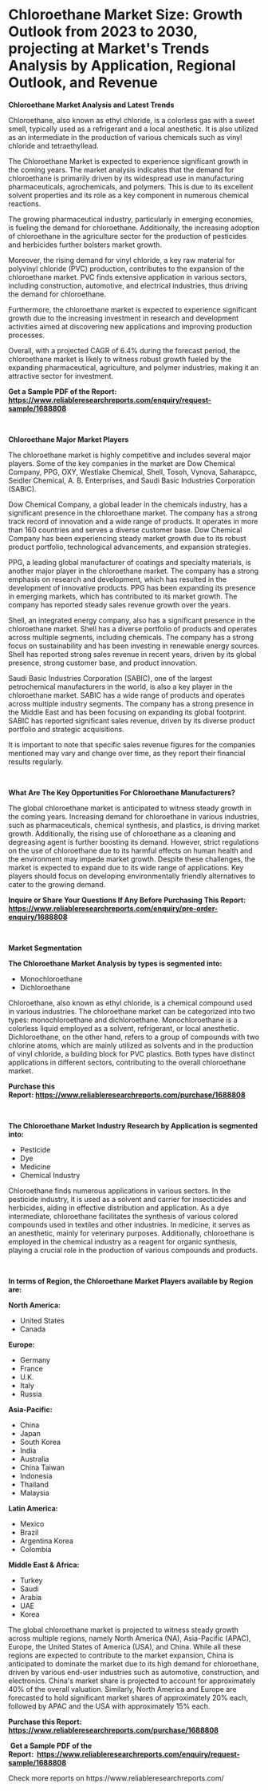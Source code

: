 <p><h1>Chloroethane Market Size: Growth Outlook from 2023 to 2030, projecting at Market's Trends Analysis by Application, Regional Outlook, and Revenue</h1></p><p><strong>Chloroethane Market Analysis and Latest Trends</strong></p>
<p><p>Chloroethane, also known as ethyl chloride, is a colorless gas with a sweet smell, typically used as a refrigerant and a local anesthetic. It is also utilized as an intermediate in the production of various chemicals such as vinyl chloride and tetraethyllead.</p><p>The Chloroethane Market is expected to experience significant growth in the coming years. The market analysis indicates that the demand for chloroethane is primarily driven by its widespread use in manufacturing pharmaceuticals, agrochemicals, and polymers. This is due to its excellent solvent properties and its role as a key component in numerous chemical reactions.</p><p>The growing pharmaceutical industry, particularly in emerging economies, is fueling the demand for chloroethane. Additionally, the increasing adoption of chloroethane in the agriculture sector for the production of pesticides and herbicides further bolsters market growth.</p><p>Moreover, the rising demand for vinyl chloride, a key raw material for polyvinyl chloride (PVC) production, contributes to the expansion of the chloroethane market. PVC finds extensive application in various sectors, including construction, automotive, and electrical industries, thus driving the demand for chloroethane.</p><p>Furthermore, the chloroethane market is expected to experience significant growth due to the increasing investment in research and development activities aimed at discovering new applications and improving production processes.</p><p>Overall, with a projected CAGR of 6.4% during the forecast period, the chloroethane market is likely to witness robust growth fueled by the expanding pharmaceutical, agriculture, and polymer industries, making it an attractive sector for investment.</p></p>
<p><strong>Get a Sample PDF of the Report:&nbsp; <a href="https://www.reliableresearchreports.com/enquiry/request-sample/1688808">https://www.reliableresearchreports.com/enquiry/request-sample/1688808</a></strong></p>
<p>&nbsp;</p>
<p><strong>Chloroethane Major Market Players</strong></p>
<p><p>The chloroethane market is highly competitive and includes several major players. Some of the key companies in the market are Dow Chemical Company, PPG, OXY, Westlake Chemical, Shell, Tosoh, Vynova, Saharapcc, Seidler Chemical, A. B. Enterprises, and Saudi Basic Industries Corporation (SABIC).</p><p>Dow Chemical Company, a global leader in the chemicals industry, has a significant presence in the chloroethane market. The company has a strong track record of innovation and a wide range of products. It operates in more than 160 countries and serves a diverse customer base. Dow Chemical Company has been experiencing steady market growth due to its robust product portfolio, technological advancements, and expansion strategies.</p><p>PPG, a leading global manufacturer of coatings and specialty materials, is another major player in the chloroethane market. The company has a strong emphasis on research and development, which has resulted in the development of innovative products. PPG has been expanding its presence in emerging markets, which has contributed to its market growth. The company has reported steady sales revenue growth over the years.</p><p>Shell, an integrated energy company, also has a significant presence in the chloroethane market. Shell has a diverse portfolio of products and operates across multiple segments, including chemicals. The company has a strong focus on sustainability and has been investing in renewable energy sources. Shell has reported strong sales revenue in recent years, driven by its global presence, strong customer base, and product innovation.</p><p>Saudi Basic Industries Corporation (SABIC), one of the largest petrochemical manufacturers in the world, is also a key player in the chloroethane market. SABIC has a wide range of products and operates across multiple industry segments. The company has a strong presence in the Middle East and has been focusing on expanding its global footprint. SABIC has reported significant sales revenue, driven by its diverse product portfolio and strategic acquisitions.</p><p>It is important to note that specific sales revenue figures for the companies mentioned may vary and change over time, as they report their financial results regularly.</p></p>
<p>&nbsp;</p>
<p><strong>What Are The Key Opportunities For Chloroethane Manufacturers?</strong></p>
<p><p>The global chloroethane market is anticipated to witness steady growth in the coming years. Increasing demand for chloroethane in various industries, such as pharmaceuticals, chemical synthesis, and plastics, is driving market growth. Additionally, the rising use of chloroethane as a cleaning and degreasing agent is further boosting its demand. However, strict regulations on the use of chloroethane due to its harmful effects on human health and the environment may impede market growth. Despite these challenges, the market is expected to expand due to its wide range of applications. Key players should focus on developing environmentally friendly alternatives to cater to the growing demand.</p></p>
<p><strong>Inquire or Share Your Questions If Any Before Purchasing This Report: <a href="https://www.reliableresearchreports.com/enquiry/pre-order-enquiry/1688808">https://www.reliableresearchreports.com/enquiry/pre-order-enquiry/1688808</a></strong></p>
<p>&nbsp;</p>
<p><strong>Market Segmentation</strong></p>
<p><strong>The Chloroethane Market Analysis by types is segmented into:</strong></p>
<p><ul><li>Monochloroethane</li><li>Dichloroethane</li></ul></p>
<p><p>Chloroethane, also known as ethyl chloride, is a chemical compound used in various industries. The chloroethane market can be categorized into two types: monochloroethane and dichloroethane. Monochloroethane is a colorless liquid employed as a solvent, refrigerant, or local anesthetic. Dichloroethane, on the other hand, refers to a group of compounds with two chlorine atoms, which are mainly utilized as solvents and in the production of vinyl chloride, a building block for PVC plastics. Both types have distinct applications in different sectors, contributing to the overall chloroethane market.</p></p>
<p><strong>Purchase this Report:&nbsp;<a href="https://www.reliableresearchreports.com/purchase/1688808">https://www.reliableresearchreports.com/purchase/1688808</a></strong></p>
<p>&nbsp;</p>
<p><strong>The Chloroethane Market Industry Research by Application is segmented into:</strong></p>
<p><ul><li>Pesticide</li><li>Dye</li><li>Medicine</li><li>Chemical Industry</li></ul></p>
<p><p>Chloroethane finds numerous applications in various sectors. In the pesticide industry, it is used as a solvent and carrier for insecticides and herbicides, aiding in effective distribution and application. As a dye intermediate, chloroethane facilitates the synthesis of various colored compounds used in textiles and other industries. In medicine, it serves as an anesthetic, mainly for veterinary purposes. Additionally, chloroethane is employed in the chemical industry as a reagent for organic synthesis, playing a crucial role in the production of various compounds and products.</p></p>
<p>&nbsp;</p>
<p><strong>In terms of Region, the Chloroethane Market Players available by Region are:</strong></p>
<p>
    <p> <strong> North America: </strong>
        <ul>
            <li>United States</li>
            <li>Canada</li>
        </ul>
        </p> 
    <p> <strong> Europe: </strong>
        <ul>
            <li>Germany</li>
            <li>France</li>
            <li>U.K.</li>
            <li>Italy</li>
            <li>Russia</li>
        </ul>
        </p> 
    <p> <strong> Asia-Pacific: </strong>
        <ul>
            <li>China</li>
            <li>Japan</li>
            <li>South Korea</li>
            <li>India</li>
            <li>Australia</li>
            <li>China Taiwan</li>
            <li>Indonesia</li>
            <li>Thailand</li>
            <li>Malaysia</li>
        </ul>
        </p> 
    <p> <strong> Latin America: </strong>
        <ul>
            <li>Mexico</li>
            <li>Brazil</li>
            <li>Argentina Korea</li>
            <li>Colombia</li>
        </ul>
        </p> 
    <p> <strong> Middle East & Africa: </strong>
        <ul>
            <li>Turkey</li>
            <li>Saudi</li>
            <li>Arabia</li>
            <li>UAE</li>
            <li>Korea</li>
        </ul>
    </p>
    </p>
<p><p>The global chloroethane market is projected to witness steady growth across multiple regions, namely North America (NA), Asia-Pacific (APAC), Europe, the United States of America (USA), and China. While all these regions are expected to contribute to the market expansion, China is anticipated to dominate the market due to its high demand for chloroethane, driven by various end-user industries such as automotive, construction, and electronics. China's market share is projected to account for approximately 40% of the overall valuation. Similarly, North America and Europe are forecasted to hold significant market shares of approximately 20% each, followed by APAC and the USA with approximately 15% each.</p></p>
<p><strong>Purchase this Report: <a href="https://www.reliableresearchreports.com/purchase/1688808">https://www.reliableresearchreports.com/purchase/1688808</a></strong></p>
<p>&nbsp;<strong>Get a Sample PDF of the Report:&nbsp;&nbsp;<a href="https://www.reliableresearchreports.com/enquiry/request-sample/1688808">https://www.reliableresearchreports.com/enquiry/request-sample/1688808</a></strong></p>
<p><strong></strong></p>
<p>Check more reports on https://www.reliableresearchreports.com/</p>